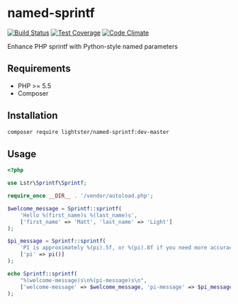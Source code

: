named-sprintf
=============

[![Build Status](https://travis-ci.org/lightster/named-sprintf.svg?branch=master)](https://travis-ci.org/lightster/named-sprintf)
[![Test Coverage](https://codeclimate.com/github/lightster/named-sprintf/badges/coverage.svg)](https://codeclimate.com/github/lightster/named-sprintf/coverage)
[![Code Climate](https://codeclimate.com/github/lightster/named-sprintf/badges/gpa.svg)](https://codeclimate.com/github/lightster/named-sprintf)

Enhance PHP sprintf with Python-style named parameters

## Requirements

 - PHP >= 5.5
 - Composer

## Installation

```bash
composer require lightster/named-sprintf:dev-master
```

## Usage

```php
<?php

use Lstr\Sprintf\Sprintf;

require_once __DIR__ . '/vendor/autoload.php';

$welcome_message = Sprintf::sprintf(
    'Hello %(first_name)s %(last_name)s',
    ['first_name' => 'Matt', 'last_name' => 'Light']
);

$pi_message = Sprintf::sprintf(
    'PI is approximately %(pi).5f, or %(pi).8f if you need more accuracy',
    ['pi' => pi()]
);

echo Sprintf::sprintf(
    "%(welcome-message)s\n%(pi-message)s\n",
    ['welcome-message' => $welcome_message, 'pi-message' => $pi_message]
);

```
